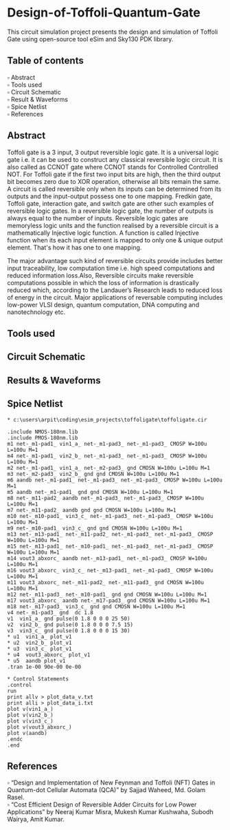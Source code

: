 # Design-of-Toffoli-Quantum-Gate
This circuit simulation project presents the design and simulation of Toffoli Gate using open-source tool eSim and Sky130 PDK library. 
## Table of contents
▫️ Abstract  
▫️ Tools used  
▫️ Circuit Schematic  
▫️ Result & Waveforms   
▫️ Spice Netlist  
▫️ References  
## Abstract  
Toffoli gate is a 3 input, 3 output reversible logic gate. It is a universal logic gate i.e. it can be used to construct any classical reversible logic circuit. It is also called as CCNOT gate where CCNOT stands for Controlled Controlled NOT. For Toffoli gate if the first two input bits are high, then the third output bit becomes zero due to XOR operation, otherwise all bits remain the same. 
A circuit is called reversible only when its inputs can be determined from its outputs and the input-output possess one to one mapping. Fredkin gate, Toffoli gate, interaction gate, and switch gate are other such examples of reversible logic gates. In a reversible logic gate, the number of outputs is always equal to the number of inputs. Reversible logic gates are memoryless logic units and the function realised by a reversible circuit is a mathematically Injective logic function. A function is called Injective function when its each input element is mapped to only one & unique output element. That's how it has one to one mapping.

The major advantage such kind of reversible circuits provide includes better input traceability, low computation time i.e. high speed computations and reduced information loss.Also, Reversible circuits make reversible computations possible in which the loss of information is drastically reduced which, according to the Landauer’s Research leads to reduced loss of energy in the circuit. Major applications of reversable computing includes low-power VLSI design, quantum computation, DNA computing and nanotechnology etc.
## Tools used

## Circuit Schematic

## Results & Waveforms

## Spice Netlist
```
* c:\users\arpit\coding\esim_projects\toffoligate\toffoligate.cir

.include NMOS-180nm.lib
.include PMOS-180nm.lib
m1 net-_m1-pad1_ vin1_a_ net-_m1-pad3_ net-_m1-pad3_ CMOSP W=100u L=100u M=1
m4 net-_m1-pad1_ vin2_b_ net-_m1-pad3_ net-_m1-pad3_ CMOSP W=100u L=100u M=1
m2 net-_m1-pad1_ vin1_a_ net-_m2-pad3_ gnd CMOSN W=100u L=100u M=1
m3 net-_m2-pad3_ vin2_b_ gnd gnd CMOSN W=100u L=100u M=1
m6 aandb net-_m1-pad1_ net-_m1-pad3_ net-_m1-pad3_ CMOSP W=100u L=100u M=1
m5 aandb net-_m1-pad1_ gnd gnd CMOSN W=100u L=100u M=1
m8 net-_m11-pad2_ aandb net-_m1-pad3_ net-_m1-pad3_ CMOSP W=100u L=100u M=1
m7 net-_m11-pad2_ aandb gnd gnd CMOSN W=100u L=100u M=1
m10 net-_m10-pad1_ vin3_c_ net-_m1-pad3_ net-_m1-pad3_ CMOSP W=100u L=100u M=1
m9 net-_m10-pad1_ vin3_c_ gnd gnd CMOSN W=100u L=100u M=1
m13 net-_m13-pad1_ net-_m11-pad2_ net-_m1-pad3_ net-_m1-pad3_ CMOSP W=100u L=100u M=1
m15 net-_m13-pad1_ net-_m10-pad1_ net-_m1-pad3_ net-_m1-pad3_ CMOSP W=100u L=100u M=1
m14 vout3_abxorc_ aandb net-_m13-pad1_ net-_m1-pad3_ CMOSP W=100u L=100u M=1
m16 vout3_abxorc_ vin3_c_ net-_m13-pad1_ net-_m1-pad3_ CMOSP W=100u L=100u M=1
m11 vout3_abxorc_ net-_m11-pad2_ net-_m11-pad3_ gnd CMOSN W=100u L=100u M=1
m12 net-_m11-pad3_ net-_m10-pad1_ gnd gnd CMOSN W=100u L=100u M=1
m17 vout3_abxorc_ aandb net-_m17-pad3_ gnd CMOSN W=100u L=100u M=1
m18 net-_m17-pad3_ vin3_c_ gnd gnd CMOSN W=100u L=100u M=1
v4 net-_m1-pad3_ gnd  dc 1.8
v1  vin1_a_ gnd pulse(0 1.8 0 0 0 25 50)
v2  vin2_b_ gnd pulse(0 1.8 0 0 0 7.5 15)
v3  vin3_c_ gnd pulse(0 1.8 0 0 0 15 30)
* u1  vin1_a_ plot_v1
* u2  vin2_b_ plot_v1
* u3  vin3_c_ plot_v1
* u4  vout3_abxorc_ plot_v1
* u5  aandb plot_v1
.tran 1e-00 90e-00 0e-00

* Control Statements 
.control
run
print allv > plot_data_v.txt
print alli > plot_data_i.txt
plot v(vin1_a_)
plot v(vin2_b_)
plot v(vin3_c_)
plot v(vout3_abxorc_)
plot v(aandb)
.endc
.end
```
## References
▫️ “Design and Implementation of New Feynman and Toffoli (NFT) Gates in Quantum-dot Cellular Automata (QCA)” by Sajjad Waheed, Md. Golam Rasel.  
▫️ “Cost Efficient Design of Reversible Adder Circuits for Low Power Applications” by Neeraj Kumar Misra, Mukesh Kumar Kushwaha, Subodh Wairya, Amit Kumar.
